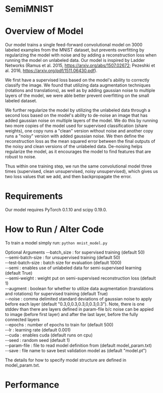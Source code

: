 # SemiMNIST
Overview of Model
=================
Our model trains a single feed-forward convolutional model on 3000 labeled examples
from the MNIST dataset, but prevents overfitting by regularizing the model with
noise and by adding a reconstruction loss when running the model on unlabeled data.
Our model is inspired by Ladder Networks (Ramus et al. 2015, https://arxiv.org/abs/1507.02672;
Pezeshki et al. 2016, https://arxiv.org/pdf/1511.06430.pdf).

We first have a supervised loss based on the model's ability to correctly classify
the image. We found that utilizing data augmentation techniques (rotations and translations),
as well as by adding gaussian noise to multiple layers of the model, we were able
better prevent overfitting on the small labeled dataset.

We further regularize the model by utilizing the unlabeled data through a second
loss based on the model's ability to de-noise an image that has added gaussian noise
on multiple layers of the model. We do this by running two more copies of the model
used for supervised classification (share weights), one copy runs a "clean" version
without noise and another copy runs a "noisy" version with added gaussian noise.
We then define the reconstruction loss as the mean squared error between the
final outputs of the noisy and clean versions of the unlabeled data.
De-noising helps regularize the model, as it encourages the model to find features
that are robust to noise.

Thus within one training step, we run the same convolutional model three times
(supervised, clean unsupervised, noisy unsupervised), which gives us two loss
values that we add, and then backpropagate the error.

Requirements
============
Our model requires PyTorch 0.1.10 and scipy 0.19.0.

How to Run / Alter Code
=======================
To train a model simply run: `python mnist_model.py`

Optional Arguments
  --batch_size : for supervised training (default 50)  
  --semi-batch-size : for unsupervised training (default 50)  
  --test-batch-size : batch size for evaluation (default 1000)  
  --semi : enables use of unlabeled data for semi-supervised learning (default True)  
  --semi-weight : weight put on semi-supervised reconstruction loss (default 1)  
  --augment : boolean for whether to utilize data augmentation (translations and rotations) 
              for supervised training (default True)  
  --noise : comma delimited standard deviations of gaussian noise to apply before each layer 
            (default "0.3,0,0.3,0.3,0,0.3,0.3"). Note, there is one stddev than there are 
            layers defined in param-file b/c noise can be appied to image (before first layer) 
            and after the last layer, before the fully connected layers  
  --epochs : number of epochs to train for (default 500)  
  --lr : learning rate (default 0.001)  
  --cuda : enables cuda (default runs on cpu)  
  --seed : random seed (default 1)  
  --param-file : file to read model definition from (default model_param.txt)  
  --save : file name to save best validation model as (default "model.pt")  

The details for how to specify model structure are defined in model_param.txt.

Performance
===========
